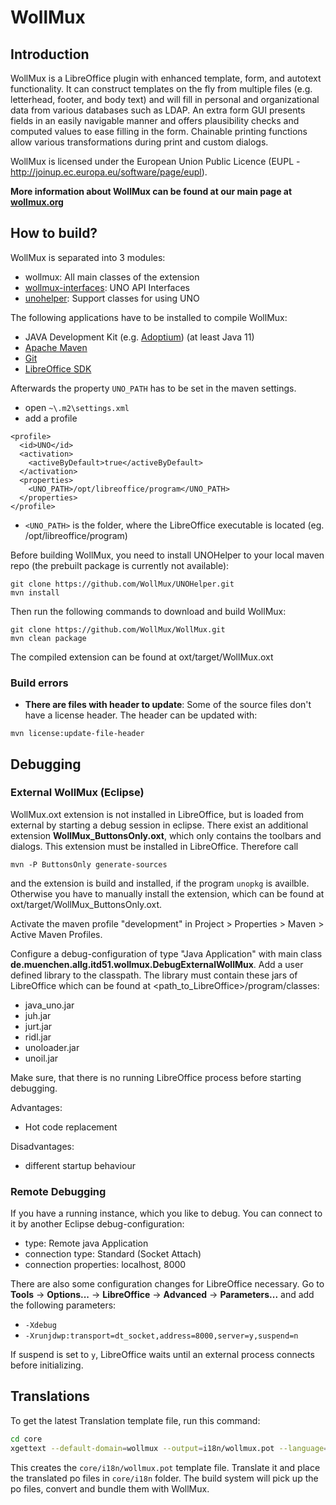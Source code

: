 # WollMux

## Introduction
WollMux is a LibreOffice plugin with enhanced template, form, and autotext functionality. It can construct templates on the fly from multiple files (e.g. letterhead, footer, and body text) and will fill in personal and organizational data from various databases such as LDAP. An extra form GUI presents fields in an easily navigable manner and offers plausibility checks and computed values to ease filling in the form. Chainable printing functions allow various transformations during print and custom dialogs.

WollMux is licensed under the European Union Public Licence (EUPL - http://joinup.ec.europa.eu/software/page/eupl).

**More information about WollMux can be found at our main page at [wollmux.org](https://wollmux.org/)**

## How to build?
WollMux is separated into 3 modules:
* wollmux: All main classes of the extension
* [wollmux-interfaces](idl/): UNO API Interfaces
* [unohelper](https://github.com/WollMux/UNOHelper): Support classes for using UNO

The following applications have to be installed to compile WollMux:
* JAVA Development Kit (e.g. [Adoptium](https://adoptium.net)) (at least Java 11)
* [Apache Maven](https://maven.apache.org/download.cgi)
* [Git](http://git-scm.com/downloads/)
* [LibreOffice SDK](https://api.libreoffice.org/docs/install.html)

Afterwards the property `UNO_PATH` has to be set in the maven settings.
* open `~\.m2\settings.xml`
* add a profile

```
<profile>
  <id>UNO</id>
  <activation>
    <activeByDefault>true</activeByDefault>
  </activation>
  <properties>
    <UNO_PATH>/opt/libreoffice/program</UNO_PATH>
  </properties>
</profile>
```
* `<UNO_PATH>` is the folder, where the LibreOffice executable is located (eg. /opt/libreoffice/program)

Before building WollMux, you need to install UNOHelper to your local maven repo (the prebuilt package is currently not available):

```
git clone https://github.com/WollMux/UNOHelper.git
mvn install
```

Then run the following commands to download and build WollMux:

```
git clone https://github.com/WollMux/WollMux.git
mvn clean package
```

The compiled extension can be found at oxt/target/WollMux.oxt

### Build errors
* **There are files with header to update**: Some of the source files don't have a license header. The header can be updated with:

```
mvn license:update-file-header
```

## Debugging
### External WollMux (Eclipse)
WollMux.oxt extension is not installed in LibreOffice, but is loaded from external by starting a debug session in eclipse. There exist an additional extension **WollMux_ButtonsOnly.oxt**, which only contains the toolbars and dialogs. This extension must be installed in LibreOffice. Therefore call

```
mvn -P ButtonsOnly generate-sources
```

and the extension is build and installed, if the program `unopkg` is availble. Otherwise you have to manually install the extension, which can be found at oxt/target/WollMux_ButtonsOnly.oxt.

Activate the maven profile "development" in Project > Properties > Maven > Active Maven Profiles.

Configure a debug-configuration of type "Java Application" with main class **de.muenchen.allg.itd51.wollmux.DebugExternalWollMux**. Add a user defined library to the classpath. The library must contain these jars of LibreOffice which can be found at <path_to_LibreOffice>/program/classes:
* java_uno.jar
* juh.jar
* jurt.jar
* ridl.jar
* unoloader.jar
* unoil.jar

Make sure, that there is no running LibreOffice process before starting debugging.

Advantages:
* Hot code replacement

Disadvantages:
* different startup behaviour

### Remote Debugging
If you have a running instance, which you like to debug. You can connect to it by another Eclipse debug-configuration:
* type: Remote java Application
* connection type: Standard (Socket Attach)
* connection properties: localhost, 8000

There are also some configuration changes for LibreOffice necessary. Go to **Tools** &rarr; **Options...** &rarr; **LibreOffice** &rarr; **Advanced** &rarr; **Parameters...** and add the following parameters:
* `-Xdebug`
* `-Xrunjdwp:transport=dt_socket,address=8000,server=y,suspend=n`

If suspend is set to `y`, LibreOffice waits until an external process connects before initializing.

## Translations

To get the latest Translation template file, run this command:

```bash
cd core
xgettext --default-domain=wollmux --output=i18n/wollmux.pot --language=java --from-code=UTF-8 --keyword --keyword=m $(find . -name "*.java")
```

This creates the `core/i18n/wollmux.pot` template file. Translate it and place the translated po files in `core/i18n` folder. The build system will pick up the po files, convert and bundle them with WollMux.
